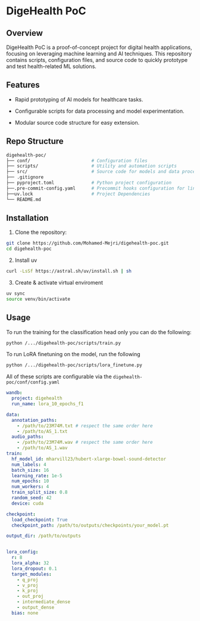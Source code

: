 # DigeHealth PoC

## Overview

DigeHealth PoC is a proof-of-concept project for digital health applications, focusing on leveraging machine learning and AI techniques. This repository contains scripts, configuration files, and source code to quickly prototype and test health-related ML solutions.

## Features

- Rapid prototyping of AI models for healthcare tasks.

- Configurable scripts for data processing and model experimentation.

- Modular source code structure for easy extension.

## Repo Structure
```bash
digehealth-poc/
├── conf/                       # Configuration files
├── scripts/                    # Utility and automation scripts
├── src/                        # Source code for models and data processing
├── .gitignore
├── pyproject.toml              # Python project configuration
├──.pre-commit-config.yaml      # Precommit hooks configuration for linting
├──uv.lock                      # Project Dependencies
└── README.md

```
## Installation
1. Clone the repository:
```bash
git clone https://github.com/Mohamed-Mejri/digehealth-poc.git
cd digehealth-poc
```

2. Install uv
```bash
curl -LsSf https://astral.sh/uv/install.sh | sh
```

3. Create & activate virtual enviroment
```bash
uv sync
source venv/bin/activate
```

## Usage
To run the training for the classification head only you can do the following:
``` bash
python /.../digehealth-poc/scripts/train.py
```

To run LoRA finetuning on the model, run the following

``` bash
python /.../digehealth-poc/scripts/lora_finetune.py
```

All of these scripts are configurable via the `digehealth-poc/conf/config.yaml`

```yaml
wandb:
  project: digehealth
  run_name: lora_10_epochs_f1

data:
  annotation_paths:
    - /path/to/23M74M.txt # respect the same order here
    - /path/to/AS_1.txt
  audio_paths:
    - /path/to/23M74M.wav # respect the same order here
    - /path/to/AS_1.wav
train:
  hf_model_id: mharvill23/hubert-xlarge-bowel-sound-detector
  num_labels: 4
  batch_size: 16
  learning_rate: 1e-5
  num_epochs: 10
  num_workers: 4
  train_split_size: 0.8
  random_seed: 42
  device: cuda

checkpoint:
  load_checkpoint: True
  checkpoint_path: /path/to/outputs/checkpoints/your_model.pt

output_dir: /path/to/outputs


lora_config:
  r: 8
  lora_alpha: 32
  lora_dropout: 0.1
  target_modules:
    - q_proj
    - v_proj
    - k_proj
    - out_proj
    - intermediate_dense
    - output_dense
  bias: none

```
